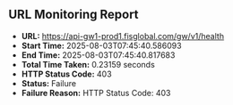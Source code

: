 ## URL Monitoring Report

- **URL:** https://api-gw1-prod1.fisglobal.com/gw/v1/health
- **Start Time:** 2025-08-03T07:45:40.586093
- **End Time:** 2025-08-03T07:45:40.817683
- **Total Time Taken:** 0.23159 seconds
- **HTTP Status Code:** 403
- **Status:** Failure
- **Failure Reason:** HTTP Status Code: 403
